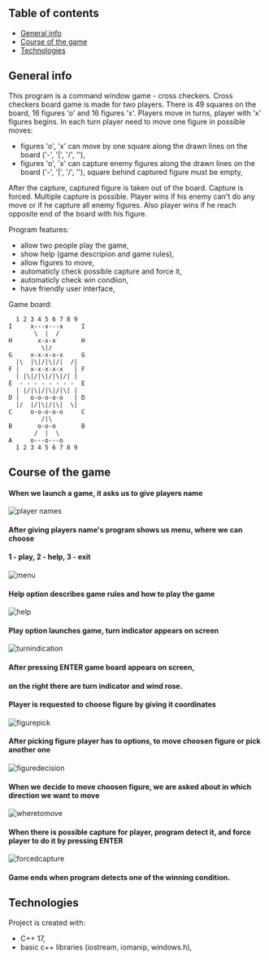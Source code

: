 ## Table of contents
* [General info](#general-info)
* [Course of the game](#course-of-the-game)
* [Technologies](#technologies) 


## General info
This program is a command window game - cross checkers.
Cross checkers board game is made for two players.
There is 49 squares on the board, 16 figures 'o' and 16 figures 'x'.
Players move in turns, player with 'x' figures begins.
In each turn player need to move one figure in possible moves:
* figures 'o', 'x' can move by one square  along the drawn lines on the board ('-', '|', '/', '\'),
* figures 'o', 'x' can capture enemy figures along the drawn lines on the board ('-', '|', '/', '\'),
  square behind captured figure must be empty,
  
After the capture, captured figure is taken out of the board. Capture is forced. Multiple capture is possible.
Player wins if his enemy can't do any move or if he capture all enemy figures.
Also player wins if he reach opposite end of the board with his figure.

Program features:
* allow two people play the game,
* show help (game descripion and game rules),
* allow figures to move,
* automaticly check possible capture and force it,
* automaticly check win condiion,
* have friendly user interface,

Game board:
```
  1 2 3 4 5 6 7 8 9
I     x---x---x     I
       \  |  /
H       x-x-x       H
         \|/   
G     x-x-x-x-x     G 
  |\  |\|/|\|/|  /|
F |   x-x-x-x-x   | F
  | |\|/|\|/|\|/| | 
E  - - - - - - - -  E
  | |/|\|/|\|/|\| | 
D |   o-o-o-o-o   | D
  |/  |/|\|/|\|  \|
C     o-o-o-o-o     C 
         /|\
B       o-o-o       B 
       /  |  \ 
A     o---o---o
  1 2 3 4 5 6 7 8 9	   
```

## Course of the game

#### When we launch a game, it asks us to give players name
![player names](/img/playernames.png)

#### After giving players name's program shows us menu, where we can choose
#### 1 - play, 2 - help, 3 - exit
![menu](/img/menu.png)

#### Help option describes game rules and how to play the game
![help](/img/help.png)

#### Play option launches game, turn indicator appears on screen
![turnindication](/img/turnindication.png)

#### After pressing ENTER game board appears on screen,
#### on the right there are turn indicator and wind rose.
#### Player is requested to choose figure by giving it coordinates
![figurepick](/img/figurepick.png)

#### After picking figure player has to options, to move choosen figure or pick another one
![figuredecision](/img/figuredecision.png)

#### When we decide to move choosen figure, we are asked about in which direction we want to move
![wheretomove](/img/wheretomove.png)


#### When there is possible capture for player, program detect it, and force player to do it by pressing ENTER
![forcedcapture](/img/forcedcapture.png)

#### Game ends when program detects one of the winning condition.

## Technologies
Project is created with:
* C++ 17,
* basic c++ libraries (iostream, iomanip, windows.h),

